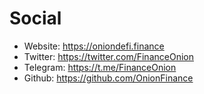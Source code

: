 # Social

* Website: https://oniondefi.finance
* Twitter: https://twitter.com/FinanceOnion
* Telegram: https://t.me/FinanceOnion
* Github: https://github.com/OnionFinance


